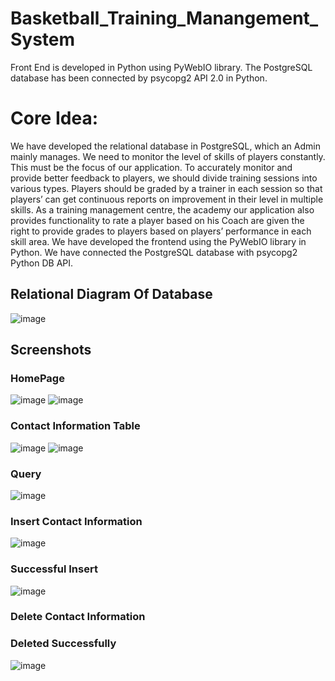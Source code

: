 # Basketball_Training_Manangement_System
Front End is developed in Python using PyWebIO library. The PostgreSQL database has been connected by psycopg2 API 2.0 in Python.

# Core Idea:
 We have developed the relational database in PostgreSQL, which an Admin mainly manages. We need to monitor the level of skills of players constantly. This must be the focus of our application. To accurately monitor and provide better feedback to players, we should divide training sessions into various types. Players should be graded by a trainer in each session so that players’ can get continuous reports on improvement in their level in multiple skills. As a training management centre, the academy our application also provides functionality to rate a player based on his Coach are given the right to provide grades to players based on players’ performance in each skill area. We have developed the frontend using the PyWebIO library in Python. We have connected the PostgreSQL database with psycopg2 Python DB API.
 
  ## Relational Diagram Of Database
  ![image](https://user-images.githubusercontent.com/58663029/175393667-94c8eb76-84d6-4a21-b898-02b374551319.png)

## Screenshots

### HomePage
![image](https://user-images.githubusercontent.com/58663029/175394088-21ec16f9-1c63-4e70-a07e-bf6f65117722.png)
![image](https://user-images.githubusercontent.com/58663029/175394161-46ed53d7-f71c-47c0-9b98-fb113dffef85.png)

### Contact Information Table 
![image](https://user-images.githubusercontent.com/58663029/175394302-f6031d79-a7f3-4027-b345-29957826ce2d.png)
![image](https://user-images.githubusercontent.com/58663029/175394336-c17facc1-e399-49ac-9146-8b69a091b10c.png)

### Query
![image](https://user-images.githubusercontent.com/58663029/175394400-24e5c040-b8e0-4fae-9541-3d368634d008.png)

### Insert Contact Information
![image](https://user-images.githubusercontent.com/58663029/175395132-896f6a7b-4ef8-4215-a66f-3247b7965bc4.png)

### Successful Insert
![image](https://user-images.githubusercontent.com/58663029/175395220-52ae5c46-fd72-4621-9bff-e2ca188b661e.png)

### Delete Contact Information

### Deleted Successfully
![image](https://user-images.githubusercontent.com/58663029/175395400-40315fe6-b4cd-4d04-bcd7-6ae7cd9acfdb.png)



